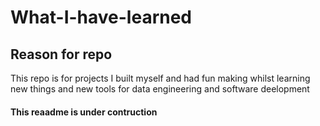 # What-I-have-learned

## Reason for repo

This repo is for projects I built myself and had fun making whilst learning new things and new tools for data engineering and software deelopment

#### This reaadme is under contruction
